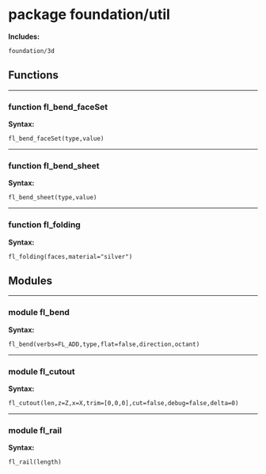 # package foundation/util


__Includes:__

    foundation/3d

## Functions


---

### function fl_bend_faceSet

__Syntax:__

    fl_bend_faceSet(type,value)

---

### function fl_bend_sheet

__Syntax:__

    fl_bend_sheet(type,value)

---

### function fl_folding

__Syntax:__

    fl_folding(faces,material="silver")

## Modules


---

### module fl_bend

__Syntax:__

    fl_bend(verbs=FL_ADD,type,flat=false,direction,octant)

---

### module fl_cutout

__Syntax:__

    fl_cutout(len,z=Z,x=X,trim=[0,0,0],cut=false,debug=false,delta=0)

---

### module fl_rail

__Syntax:__

    fl_rail(length)

